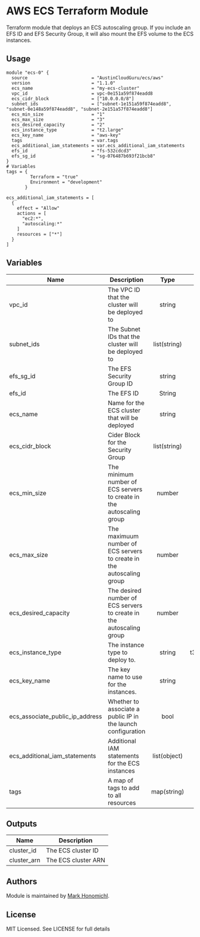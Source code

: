 # AWS ECS Terraform Module
Terraform module that deploys an ECS autoscaling group.  If you include an EFS ID and EFS Security Group, it will also mount the EFS volume to the ECS instances.

## Usage
```hcl
module "ecs-0" {
  source                        = "AustinCloudGuru/ecs/aws"
  version                       = "1.1.0"
  ecs_name                      = "my-ecs-cluster"
  vpc_id                        = vpc-0e151a59f874eadd8
  ecs_cidr_block                = ["10.0.0.0/8"]
  subnet_ids                    = ["subnet-1e151a59f874eadd8", "subnet-0e148a59f874eadd8", "subnet-2e151a57f874eadd8"]
  ecs_min_size                  = "1"
  ecs_max_size                  = "3"
  ecs_desired_capacity          = "2"
  ecs_instance_type             = "t2.large"
  ecs_key_name                  = "aws-key"
  tags                          = var.tags
  ecs_additional_iam_statements = var.ecs_additional_iam_statements
  efs_id                        = "fs-532cdcd3"
  efs_sg_id                     = "sg-076487b693f21bcb8"
}
# Variables
tags = {
         Terraform = "true"
         Environment = "development"
       }

ecs_additional_iam_statements = [
  {
    effect = "Allow"
    actions = [
      "ec2:*",
      "autoscaling:*"
    ]
    resources = ["*"]
  }
]

```
   
## Variables
| Name | Description | Type | Default | Required |
|------|-------------|:----:|:-----:|:-----:|
| vpc_id | The VPC ID that the cluster will be deployed to| string | | yes |
| subnet_ids | The Subnet IDs that the cluster will be deployed to | list(string) | | yes |
| efs_sg_id | The EFS Security Group ID | string | "" | no |
| efs_id | The EFS ID | String | "" | no |
| ecs_name | Name for the ECS cluster that will be deployed | string | | yes | 
| ecs_cidr_block | Cider Block for the Security Group | list(string) | | yes |
| ecs_min_size | The minimum number of ECS servers to create in the autoscaling group | number | 1 | no |
| ecs_max_size | The maximuum number of ECS servers to create in the autoscaling group | number | 1 | no |
| ecs_desired_capacity | The desired number of ECS servers to create in the autoscaling group | number | 1 | no |
| ecs_instance_type | The instance type to deploy to. | string | t3.medium | no |
| ecs_key_name | The key name to use for the instances. | string | "" | no |
| ecs_associate_public_ip_address | Whether to associate a public IP in the launch configuration | bool | false | no | 
| ecs_additional_iam_statements | Additional IAM statements for the ECS instances | list(object) | [] | no |
| tags | A map of tags to add to all resources | map(string) | {} | no |

## Outputs

| Name | Description |
|------|-------------|
| cluster_id | The ECS cluster ID |
| cluster_arn | The ECS cluster ARN |

## Authors
Module is maintained by [Mark Honomichl](https://github.com/austincloudguru).

## License
MIT Licensed.  See LICENSE for full details
